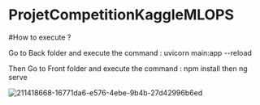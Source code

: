 # ProjetCompetitionKaggleMLOPS

#How to execute ?

Go to Back folder and execute the command : uvicorn main:app --reload

Then Go to Front folder and execute the command : npm install then ng serve
 
![211418668-16771da6-e576-4ebe-9b4b-27d42996b6ed](https://user-images.githubusercontent.com/74155712/211422577-c9df37b3-fbe3-4c16-b40c-2a4575ab835e.png)
